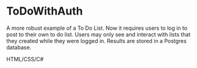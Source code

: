 # ToDoWithAuth

A more robust example of a To Do List. Now it requires users to log in to post to their own to do list. Users may only see and interact with lists that they created while they were logged in. Results are stored in a Postgres database.

HTML/CSS/C#
